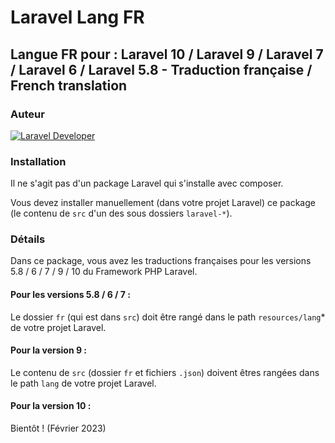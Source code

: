 # Laravel Lang FR

## Langue FR pour : Laravel 10 / Laravel 9 / Laravel 7 / Laravel 6 / Laravel 5.8 - Traduction française / French translation

### Auteur

[![Laravel Developer](https://raw.githubusercontent.com/s-damian/medias/main/s-damian-logo-full-stack.webp)](https://github.com/s-damian)

### Installation

Il ne s'agit pas d'un package Laravel qui s'installe avec composer.

Vous devez installer manuellement (dans votre projet Laravel) ce package (le contenu de ```src``` d'un des sous dossiers ```laravel-*```).

### Détails

Dans ce package, vous avez les traductions françaises pour les versions 5.8 / 6 / 7 / 9 / 10 du Framework PHP Laravel.

#### Pour les versions 5.8 / 6 / 7 :
Le dossier ```fr``` (qui est dans ```src```) doit être rangé dans le path ```resources/lang```* de votre projet Laravel.

#### Pour la version 9 :
Le contenu de ```src``` (dossier ```fr``` et fichiers ```.json```) doivent êtres rangées dans le path ```lang``` de votre projet Laravel.

#### Pour la version 10 :
Bientôt ! (Février 2023)
